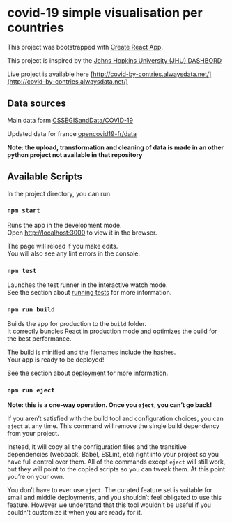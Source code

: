 # covid-19 simple visualisation per countries
This project was bootstrapped with [Create React App](https://github.com/facebook/create-react-app).

This project is inspired by the [Johns Hopkins University (JHU) DASHBORD](https://gisanddata.maps.arcgis.com/apps/opsdashboard/index.html#/bda7594740fd40299423467b48e9ecf6)

Live project is available here [http://covid-by-contries.alwaysdata.net/](http://covid-by-contries.alwaysdata.net/)

## Data sources
Main data form [CSSEGISandData/COVID-19](https://github.com/CSSEGISandData/COVID-19)

Updated data for france [opencovid19-fr/data](https://raw.githubusercontent.com/opencovid19-fr/data/master/dist/chiffres-cles.json)

**Note: the upload, transformation and cleaning of data is made in an other python project not available in that repository**


## Available Scripts

In the project directory, you can run:

### `npm start`

Runs the app in the development mode.<br />
Open [http://localhost:3000](http://localhost:3000) to view it in the browser.

The page will reload if you make edits.<br />
You will also see any lint errors in the console.

### `npm test`

Launches the test runner in the interactive watch mode.<br />
See the section about [running tests](https://facebook.github.io/create-react-app/docs/running-tests) for more information.

### `npm run build`

Builds the app for production to the `build` folder.<br />
It correctly bundles React in production mode and optimizes the build for the best performance.

The build is minified and the filenames include the hashes.<br />
Your app is ready to be deployed!

See the section about [deployment](https://facebook.github.io/create-react-app/docs/deployment) for more information.

### `npm run eject`

**Note: this is a one-way operation. Once you `eject`, you can’t go back!**

If you aren’t satisfied with the build tool and configuration choices, you can `eject` at any time. This command will remove the single build dependency from your project.

Instead, it will copy all the configuration files and the transitive dependencies (webpack, Babel, ESLint, etc) right into your project so you have full control over them. All of the commands except `eject` will still work, but they will point to the copied scripts so you can tweak them. At this point you’re on your own.

You don’t have to ever use `eject`. The curated feature set is suitable for small and middle deployments, and you shouldn’t feel obligated to use this feature. However we understand that this tool wouldn’t be useful if you couldn’t customize it when you are ready for it.
